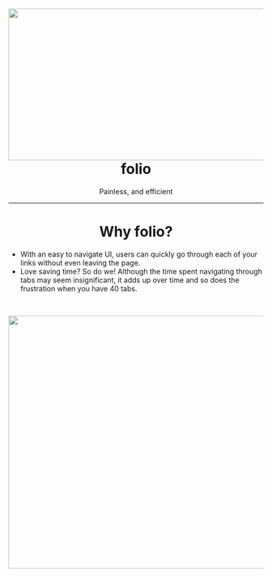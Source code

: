 <h1 style="text-align: center;"><strong><img src="https://imgur.com/a/Ej01uwO" alt="" width="700" height="300" />folio</strong></h1>
<p style="text-align: center;"><strong><span style="font-weight: 400;">Painless, and efficient</span></strong></p>
<hr />
<h1 style="text-align: center;"><strong>Why folio?</strong></h1>
<ul>
<li style="font-weight: 400; text-align: left;"><span style="font-weight: 400;">With an easy to navigate UI, users can quickly go through each of your links without even leaving the page.</span></li>
<li style="font-weight: 400; text-align: left;"><span style="font-weight: 400;">Love saving time? So do we! Although the time spent navigating through tabs may seem insignificant, it adds up over time and so does the frustration when you have 40 tabs.</span></li>
</ul>
<p>&nbsp;</p>
<p><span style="font-weight: 400;"><img src="https://i.imgur.com/YHh9Rq8.png" width="900" height="500 alt=" /></span></p>
